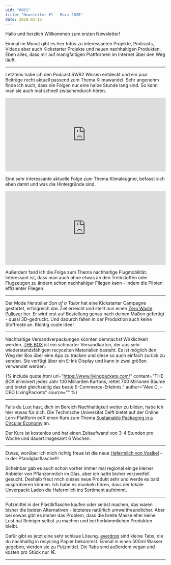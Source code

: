 ```yaml
---
uid: "0001"
title: "Newsletter #1 - März 2020"
date: 2020-03-15
---
```

Hallo und herzlich Willkommen zum ersten Newsletter!

Einmal im Monat gibt es hier Infos zu interessanten Projekte, Podcasts, Videos aber auch Kickstarter Projekte und neuen nachhaltigen Produkten. Eben alles, dass mir auf manigfaltigen Plattformen im Internet über den Weg läuft.

---

Letztens habe ich den Podcast SWR2 Wissen entdeckt und ein paar Beiträge recht aktuell passend zum Thema Klimawandel. Sehr angenehm finde ich auch, dass die Folgen nur eine halbe Stunde lang sind. So kann man sie auch mal schnell zwischendurch hören.

<iframe src="https://open.spotify.com/embed-podcast/episode/707HgNhECZ7pDYaTDBxVDV" width="100%" height="232" frameborder="0" allowtransparency="true" allow="encrypted-media"></iframe>

Eine sehr interessante aktuelle Folge zum Thema Klimaleugner, befasst sich eben damit und was die Hintergründe sind.

<iframe src="https://open.spotify.com/embed-podcast/episode/4lNLdbuYZe4a3kwPdswDsw" width="100%" height="232" frameborder="0" allowtransparency="true" allow="encrypted-media"></iframe>

Außerdem fand ich die Folge zum Thema nachhaltige Flugmobilität. Interessant ist, dass man auch ohne etwas an den Treibstoffen oder Flugzeugen zu ändern schon nachhaltiger Fliegen kann - indem die Piloten effizienter Fliegen.

---

Der Mode Hersteller _Son of a Tailor_ hat eine Kickstarter Campagne gestartet, erfolgreich das Ziel erreicht und stellt nun einen [Zero Waste Pullover](https://www.sonofatailor.com/designer?type=18) her. Er wird erst auf Bestellung genau nach deinen Maßen gefertigt - quasi 3D-gedruckt. Und dadurch fallen in der Produktion auch keine Stoffreste an. Richtig coole Idee!

---

Nachhaltige Versandverpackungen könnten demnächst Wirklichkeit werden. [THE BOX](https://www.livingpackets.com/) ist ein schmarter Versandkarton, der aus sehr wiederstandsfähigem recycelten Materialien besteht. Es ist möglich den Weg der Box über eine App zu tracken und diese so auch einfach zurück zu senden. Sie verfügt über ein E-Ink Display und kann in zwei größen verwendet werden.

{% include quote.html url="https://www.livingpackets.com/" content="THE BOX eliminiert jedes Jahr 100 Milliarden Kartons, rettet 700 Millionen Bäume und bietet gleichzeitig das beste E-Commerce-Erlebnis." author="Alex C. – CEO LivingPackets" source="" %}

---

Falls du Lust hast, dich im Bereich Nachhaltigkeit weiter zu bilden, habe ich hier etwas für dich. Die Technische Universität Delft bietet auf der Online Lern-Plattform edX einen Kurs zum Thema [Sustainable Packaging in a Circular Economy](https://www.edx.org/course/sustainable-packaging-in-a-circular-economy) an.

Der Kurs ist kostenlos und hat einen Zeitaufwand von 3-4 Stunden pro Woche und dauert insgesamt 6 Wochen.

---

Etwas, worüber ich mich richtig freue ist die neue [Hafermilch von Voelkel](https://voelkeljuice.de/produkt/haferdrink/) - in der Pfandglasflasche!!!

Scheinbar gab es auch schon vorher immer mal regional einige kleiner Anbieter von Pflanzenmilch im Glas, aber ich hatte bisher verzweifelt gesucht. Deshalb freut mich dieses neue Produkt sehr und werde es bald ausprobieren können. Ich habe es munkeln hören, dass der lokale Unverpackt Laden die Hafermilch ins Sortiment aufnimmt.

---

Putzmittel in der Plastikflasche kaufen oder selbst machen, das waren bisher die beiden Alternativen - letzteres natürlich umweltfreundlicher. Aber bei sowas gibt es immer das Problem, dass die breite Masse eher keine Lust hat Reiniger selbst zu machen und bei herkömmlichen Produkten bleibt.

Dafür gibt es jetzt eine sehr schlaue Lösung. [everdrop](https://www.everdrop.de/) sind kleine Tabs, die du nachhaltig in recycling Papier bekommst. Einmal in einen 500ml Wasser gegeben, werden sie zu Putzmittel. Die Tabs sind außerdem vegan und kosten pro Stück nur 1€.

---
